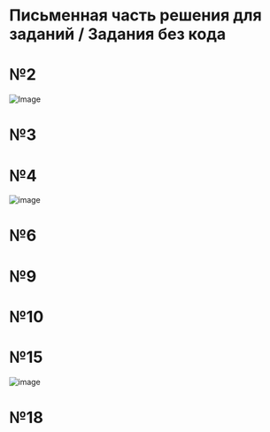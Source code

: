 # Письменная часть решения для заданий / Задания без кода
# №2
![Image](https://github.com/user-attachments/assets/a3d3d126-ba85-4be6-b424-d14104867544)
# №3
# №4
![image](https://github.com/user-attachments/assets/9c2e9590-9868-4b40-9c82-3324f46492ee)
# №6
# №9
# №10
# №15
![image](https://github.com/user-attachments/assets/0f887a93-b462-4165-8626-1d612533df7c)
# №18

